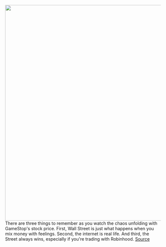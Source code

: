 <img src='https://cdn.vox-cdn.com/thumbor/VcVDvvDmc1SM_D9KD0FJ2PFjIPg=/0x0:1100x796/1200x675/filters:focal(435x82:611x258)/cdn.vox-cdn.com/uploads/chorus_image/image/68727485/GameStop_Store_Front_0.1419980119.0.jpg' width='700px' /><br/>
There are three things to remember as you watch the chaos unfolding with GameStop's stock price. First, Wall Street is just what happens when you mix money with feelings. Second, the internet is real life. And third, the Street always wins, especially if you're trading with Robinhood.
<a href='https://www.theverge.com/22251427/reddit-gamestop-stock-short-wallstreetbets-robinhood-wall-street'> Source <a/>